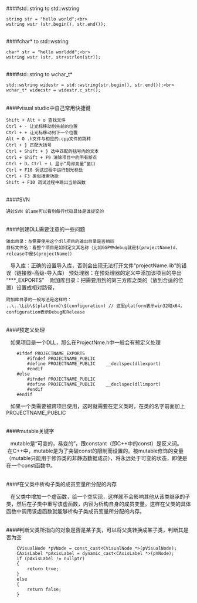 <br>
####std::string to std::wstring

    string str = "hello world";<br>
    wstring wstr (str.begin(), str.end());

<br>
####char* to std::wstring
  
    char* str = "hello worlddd";<br>
    wstring wstr (str, str+strlen(str));

<br>  
####std::string to wchar_t*

    std::wstring widestr = std::wstring(str.begin(), str.end());<br>
    wchar_t* widecstr = widestr.c_str();

<br>
####visual studio中自己常用快捷键 

    Shift + Alt + o 查找文件
    Ctrl + - 让光标移动到先前的位置
    Ctrl + + 让光标移动到下一个位置
    Alt + O .h文件与相应的.cpp文件的跳转
    Ctrl + } 匹配大括号
    Ctrl + Shift + } 选中匹配的括号内的文本
    Ctrl + Shift + F9 清除项目中的所有断点
    Ctrl + D，Ctrl + L 显示“局部变量”窗口
    Ctrl + F10 调试过程中运行到光标处
    Ctrl + F3 类似搜索功能
    Shift + F10 调试过程中跳出当前函数

<br>
####SVN

    通过SVN Blame可以看到每行代码具体是谁提交的
    
<br>
####创建DLL需要注意的一些问题

    输出目录：与需要使用这个dll项目的输出目录是否相同
    目标文件名：看整个项目是如何定义其名称（比如GGP中debug就是$(projectName)d，release中是$(projectName)）
    导入库：正确的设置导入库，否则会出现无法打开文件“projectName.lib”的错误（链接器-高级-导入库）
    预处理器：在预处理器的定义中添加该项目的导出 “***_EXPORTS”
    附加库目录：把需要用到的第三方库之类的（放到合适的位置）设置成相对路径，
    
    附加库目录的一般写法是这样的：
    ..\..\Lib\$(platform)\$(configuration) // 这里platform表示win32和x64，configuration表示Debug和Release

<br>
####预定义处理

    如果项目是一个DLL，那么在ProjectNme.h中一般会有预定义处理
    
        #ifdef PROJECTNAME_EXPORTS
            #ifndef PROJECTNAME_PUBLIC
            #define PROJECTNAME_PUBLIC    __declspec(dllexport)
            #endif
        #else
            #ifndef PROJECTNAME_PUBLIC
            #define PROJECTNAME_PUBLIC    __declspec(dllimport)
            #endif
        #endif
    
    如果一个类需要被跨项目使用，这时就需要在定义类时，在类的名字前面加上PROJECTNAME_PUBLIC
    
<br>
####mutable关键字

    mutable是“可变的，易变的”，跟constant（即C++中的const）是反义词。
    在C++中，mutable是为了突破const的限制而设置的。被mutable修饰的变量（mutable只能用于修饰类的非静态数据成员），将永远处于可变的状态，即使是在一个const函数中。
    
<br>
####在父类中析构子类的成员变量所分配的内存

    在父类中增加一个虚函数，给一个空实现，这样就不会影响其他从该类继承的子类，然后在子类中重写该虚函数，内容为析构自身的成员变量。这样在父类的具体函数中调用该虚函数就能够析构子类成员变量所分配的内存。
    
<br>
####判断父类所指向的对象是否是某子类，可以将父类转换成某子类，判断其是否为空

        CVisualNode *pVNode = const_cast<CVisualNode *>(pVisualNode);
        CAxisLabel *pAxisLabel = dynamic_cast<CAxisLabel *>(pVNode);
        if (pAxisLabel != nullptr)
        {
            return true;
        }
        else
        {
            return false;
        }
  
